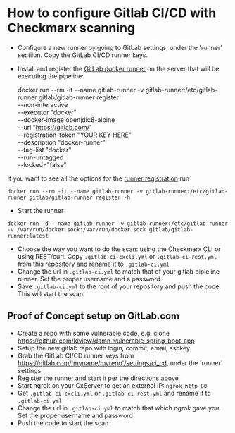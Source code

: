 # How to configure Gitlab CI/CD with Checkmarx scanning

* Configure a new runner by going to GitLab settings, under the 'runner' sectiion. Copy the GitLab CI/CD runner keys.
* Install and register the [GitLab docker runner](https://docs.gitlab.com/runner/install/docker.html) on the server that will be executing the pipeline:

    docker run --rm -it --name gitlab-runner -v gitlab-runner:/etc/gitlab-runner gitlab/gitlab-runner register \
  	--non-interactive \
  	--executor "docker" \
  	--docker-image openjdk:8-alpine \
  	--url "https://gitlab.com/" \
  	--registration-token "YOUR KEY HERE" \
  	--description "docker-runner" \
  	--tag-list "docker" \
  	--run-untagged \
  	--locked="false"

If you want to see all the options for the [runner registration](http://docs.gitlab.com/runner/register/#docker) run

`docker run --rm -it --name gitlab-runner -v gitlab-runner:/etc/gitlab-runner gitlab/gitlab-runner register -h`

* Start the runner

`docker run -d --name gitlab-runner -v gitlab-runner:/etc/gitlab-runner -v /var/run/docker.sock:/var/run/docker.sock gitlab/gitlab-runner:latest`

* Choose the way you want to do the scan: using the Checkmarx CLI or using REST/curl. Copy `.gitlab-ci-cxcli.yml` or `.gitlab-ci-rest.yml` from this repository and rename it to `.gitlab-ci.yml`
* Change the url in `.gitlab-ci.yml` to match that of your gitlab pipleline runner. Set the proper username and a password.
* Save `.gitlab-ci.yml` to the root of your repository and push the code. This will start the scan.

## Proof of Concept setup on GitLab.com
* Create a repo with some vulnerable code, e.g. clone https://github.com/kiview/damn-vulnerable-spring-boot-app
* Setup the new gitlab repo with login, commit, email, sshkey
* Grab the GitLab CI/CD runner keys from https://gitlab.com/'myname/myrepo'/settings/ci_cd, under the 'runner' settings
* Register the runner and start it per the directions above
* Start ngrok on your CxServer to get an external IP: `ngrok http 80`
* Get `.gitlab-ci-cxcli.yml` or `.gitlab-ci-rest.yml` and rename it to `.gitlab-ci.yml`
* Change the url in `.gitlab-ci.yml` to match that which ngrok gave you. Set the proper username and password
* Push the code to start the scan
